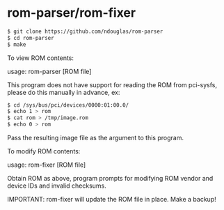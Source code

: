# rom-parser/rom-fixer

```bash
$ git clone https://github.com/ndouglas/rom-parser
$ cd rom-parser
$ make
```

To view ROM contents:

usage: rom-parser [ROM file]

This program does not have support for reading the ROM from pci-sysfs, please do this manually in advance, ex:

```bash
$ cd /sys/bus/pci/devices/0000:01:00.0/
$ echo 1 > rom
$ cat rom > /tmp/image.rom
$ echo 0 > rom
```

Pass the resulting image file as the argument to this program.

To modify ROM contents:

usage: rom-fixer [ROM file]

Obtain ROM as above, program prompts for modifying ROM vendor and device IDs and invalid checksums.

IMPORTANT: rom-fixer will update the ROM file in place.  Make a backup!
